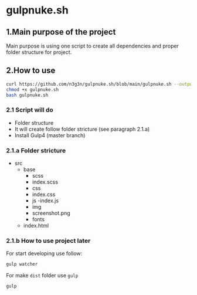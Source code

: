 # gulpnuke.sh

## 1.Main purpose of the project
Main purpose is using one script to create all dependencies and proper folder structure for project.

## 2.How to use
```bash
curl https://github.com/n3g3n/gulpnuke.sh/blob/main/gulpnuke.sh --output gulpnuke.sh
chmod +x gulpnuke.sh
bash gulpnuke.sh
```

### 2.1 Script will do
- Folder structure
 - It will create follow folder stricture (see paragraph 2.1.a)
- Install Gulp4 (master branch)

### 2.1.a Folder stricture
- src
  - base
    - scss
     - index.scss
    - css
     - index.css
    - js
     -index.js
    - img
     - screenshot.png
    - fonts
  - index.html

### 2.1.b How to use project later
For start developing use follow:
```bash
gulp watcher
```
For make `dist` folder use `gulp`
```bash
gulp
```
